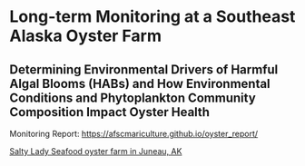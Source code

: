  
# Long-term Monitoring at a Southeast Alaska Oyster Farm

## Determining Environmental Drivers of Harmful Algal Blooms (HABs) and How Environmental Conditions and Phytoplankton Community Composition Impact Oyster Health

Monitoring Report: https://afscmariculture.github.io/oyster_report/

[Salty Lady Seafood oyster farm in Juneau, AK](https://user-images.githubusercontent.com/67389727/202013935-d9c43074-1aa5-441f-b148-88bca1007ef3.jpg)

